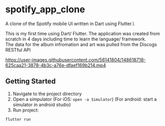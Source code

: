 # spotify_app_clone

A clone of the Spotify mobile UI written in Dart using Flutter.\\

This is my first time using Dart/ Flutter. The application was created from scratch in 4 days including time to learn the language/ framework.\
The data for the album infromation and art was pulled from the Discogs RESTful API


https://user-images.githubusercontent.com/56141804/148618718-625caa21-3878-4b3c-a76e-dfaef169b214.mp4

## Getting Started
1) Navigate to the project directory
2) Open a simpulator (For iOS: ```open -a Simulator```)
(For android: start a simulator in android studio)
3) Run project:
 ```
 flutter run 
 ```
